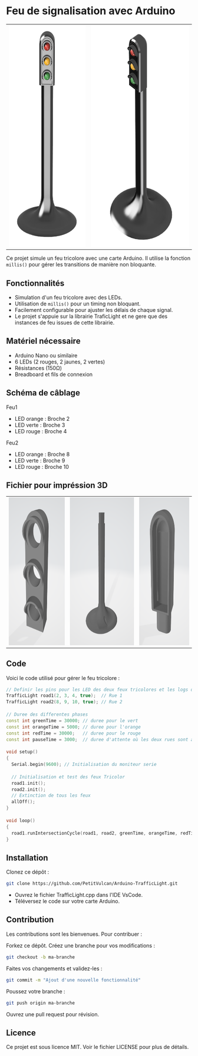 # Feu de signalisation avec Arduino

<table>
  <tr>
    <td>
      <img src="https://github.com/PetitVulcan/Arduino-TrafficLight/blob/main/3D/TrafficLight.png" alt="Aperçu du modèle 3D" height="600"/>
    </td>
    <td>
     <img src="https://github.com/PetitVulcan/Arduino-TrafficLight/blob/main/3D/TrafficLight-1.png" alt="Aperçu du modèle 3D" height="600"/>
    </td>
  </tr>
</table>


Ce projet simule un feu tricolore avec une carte Arduino. Il utilise la fonction `millis()` pour gérer les transitions de manière non bloquante.

## Fonctionnalités

- Simulation d'un feu tricolore avec des LEDs.
- Utilisation de `millis()` pour un timing non bloquant.
- Facilement configurable pour ajuster les délais de chaque signal.
- Le projet s'appuie sur la librairie TraficLight et ne gere que des instances de feu issues de cette librairie.

## Matériel nécessaire

- Arduino Nano ou similaire
- 6 LEDs (2 rouges, 2 jaunes, 2 vertes)
- Résistances (150Ω)
- Breadboard et fils de connexion

## Schéma de câblage
Feu1
- LED orange : Broche 2
- LED verte : Broche 3
- LED rouge : Broche 4

Feu2
- LED orange : Broche 8
- LED verte : Broche 9
- LED rouge : Broche 10

## Fichier pour impréssion 3D

<table>
  <tr>
    <td>
      <a href="https://github.com/PetitVulcan/Arduino-TrafficLight/blob/main/3D/stl/LightStand.stl">
        <img src="https://github.com/PetitVulcan/Arduino-TrafficLight/blob/main/3D/stl/LightStand.png" alt="Aperçu du modèle 3D - Light Stand" height="400"/>
      </a>
    </td>
    <td>
      <a href="https://github.com/PetitVulcan/Arduino-TrafficLight/blob/main/3D/stl/Pole.stl">
         <img src="https://github.com/PetitVulcan/Arduino-TrafficLight/blob/main/3D/stl/Pole.png" alt="Aperçu du modèle 3D - Pole" height="400"/>
      </a>
    </td>
     <td>
      <a href="https://github.com/PetitVulcan/Arduino-TrafficLight/blob/main/3D/stl/head.stl">
         <img src="https://github.com/PetitVulcan/Arduino-TrafficLight/blob/main/3D/stl/head.png" alt="Aperçu du modèle 3D" height="400"/>
      </a>
    </td>
  </tr>
</table>


## Code

Voici le code utilisé pour gérer le feu tricolore :

```cpp
// Definir les pins pour les LED des deux feux tricolores et les logs d'état dans le moniteur serie
TrafficLight road1(2, 3, 4, true);  // Rue 1
TrafficLight road2(8, 9, 10, true); // Rue 2

// Duree des differentes phases
const int greenTime = 30000; // duree pour le vert
const int orangeTime = 5000; // duree pour l'orange
const int redTime = 30000;   // duree pour le rouge
const int pauseTime = 3000;  // duree d'attente où les deux rues sont au rouge

void setup()
{
  Serial.begin(9600); // Initialisation du moniteur serie

  // Initialisation et test des feux Tricolor
  road1.init();
  road2.init();
  // Extinction de tous les feux
  allOff();
}

void loop()
{
  road1.runIntersectionCycle(road1, road2, greenTime, orangeTime, redTime, pauseTime);
}

```

## Installation
Clonez ce dépôt :
```bash
git clone https://github.com/PetitVulcan/Arduino-TrafficLight.git
```
- Ouvrez le fichier TrafficLight.cpp dans l'IDE VsCode.
- Téléversez le code sur votre carte Arduino.

## Contribution
Les contributions sont les bienvenues. Pour contribuer :

Forkez ce dépôt.
Créez une branche pour vos modifications :
```bash
git checkout -b ma-branche
```

Faites vos changements et validez-les :
```bash
git commit -m "Ajout d'une nouvelle fonctionnalité"
```

Poussez votre branche :
```bash
git push origin ma-branche
```
Ouvrez une pull request pour révision.

## Licence
Ce projet est sous licence MIT. Voir le fichier LICENSE pour plus de détails.
